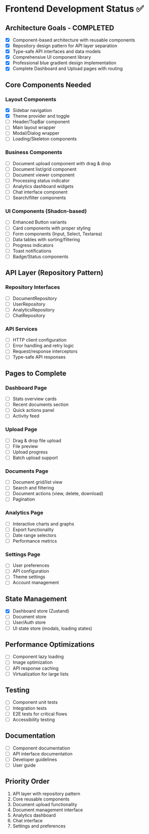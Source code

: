 # Frontend Development Status ✅

## Architecture Goals - COMPLETED
- [x] Component-based architecture with reusable components
- [x] Repository design pattern for API layer separation  
- [x] Type-safe API interfaces and data models
- [x] Comprehensive UI component library
- [x] Professional blue gradient design implementation
- [x] Complete Dashboard and Upload pages with routing

## Core Components Needed

### Layout Components
- [x] Sidebar navigation
- [x] Theme provider and toggle
- [ ] Header/TopBar component
- [ ] Main layout wrapper
- [ ] Modal/Dialog wrapper
- [ ] Loading/Skeleton components

### Business Components
- [ ] Document upload component with drag & drop
- [ ] Document list/grid component
- [ ] Document viewer component
- [ ] Processing status indicator
- [ ] Analytics dashboard widgets
- [ ] Chat interface component
- [ ] Search/filter components

### UI Components (Shadcn-based)
- [ ] Enhanced Button variants
- [ ] Card components with proper styling
- [ ] Form components (Input, Select, Textarea)
- [ ] Data tables with sorting/filtering
- [ ] Progress indicators
- [ ] Toast notifications
- [ ] Badge/Status components

## API Layer (Repository Pattern)

### Repository Interfaces
- [ ] DocumentRepository
- [ ] UserRepository  
- [ ] AnalyticsRepository
- [ ] ChatRepository

### API Services
- [ ] HTTP client configuration
- [ ] Error handling and retry logic
- [ ] Request/response interceptors
- [ ] Type-safe API responses

## Pages to Complete

### Dashboard Page
- [ ] Stats overview cards
- [ ] Recent documents section
- [ ] Quick actions panel
- [ ] Activity feed

### Upload Page
- [ ] Drag & drop file upload
- [ ] File preview
- [ ] Upload progress
- [ ] Batch upload support

### Documents Page
- [ ] Document grid/list view
- [ ] Search and filtering
- [ ] Document actions (view, delete, download)
- [ ] Pagination

### Analytics Page
- [ ] Interactive charts and graphs
- [ ] Export functionality
- [ ] Date range selectors
- [ ] Performance metrics

### Settings Page
- [ ] User preferences
- [ ] API configuration
- [ ] Theme settings
- [ ] Account management

## State Management
- [x] Dashboard store (Zustand)
- [ ] Document store
- [ ] User/Auth store
- [ ] UI state store (modals, loading states)

## Performance Optimizations
- [ ] Component lazy loading
- [ ] Image optimization
- [ ] API response caching
- [ ] Virtualization for large lists

## Testing
- [ ] Component unit tests
- [ ] Integration tests
- [ ] E2E tests for critical flows
- [ ] Accessibility testing

## Documentation
- [ ] Component documentation
- [ ] API interface documentation
- [ ] Developer guidelines
- [ ] User guide

## Priority Order
1. API layer with repository pattern
2. Core reusable components
3. Document upload functionality
4. Document management interface
5. Analytics dashboard
6. Chat interface
7. Settings and preferences